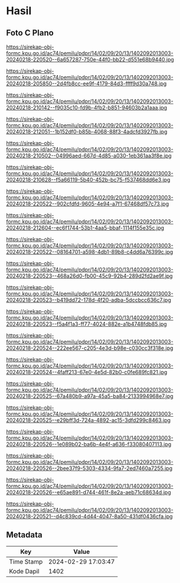 # Hasil

## Foto C Plano

https://sirekap-obj-formc.kpu.go.id/ac74/pemilu/pdpr/14/02/09/20/13/1402092013003-20240218-220520--6a657287-750e-44f0-bb22-d551e68b9440.jpg

https://sirekap-obj-formc.kpu.go.id/ac74/pemilu/pdpr/14/02/09/20/13/1402092013003-20240218-205850--2d4fb8cc-ee9f-4179-84d3-ffff9d30a748.jpg

https://sirekap-obj-formc.kpu.go.id/ac74/pemilu/pdpr/14/02/09/20/13/1402092013003-20240218-210142--f9035c10-fd9b-4fb2-b851-94603b2a1aaa.jpg

https://sirekap-obj-formc.kpu.go.id/ac74/pemilu/pdpr/14/02/09/20/13/1402092013003-20240218-212051--1b152df0-b85b-4068-88f3-4adcfd3927fb.jpg

https://sirekap-obj-formc.kpu.go.id/ac74/pemilu/pdpr/14/02/09/20/13/1402092013003-20240218-210502--04996aed-667d-4d85-a030-1eb361aa3f8e.jpg

https://sirekap-obj-formc.kpu.go.id/ac74/pemilu/pdpr/14/02/09/20/13/1402092013003-20240218-210628--f5a66119-5b40-452b-bc75-f537468dd6e3.jpg

https://sirekap-obj-formc.kpu.go.id/ac74/pemilu/pdpr/14/02/09/20/13/1402092013003-20240218-220522--902cfdfd-9605-4e94-a7f1-67468df57c73.jpg

https://sirekap-obj-formc.kpu.go.id/ac74/pemilu/pdpr/14/02/09/20/13/1402092013003-20240218-212604--ec6f1744-53b1-4aa5-bbaf-1114f155e35c.jpg

https://sirekap-obj-formc.kpu.go.id/ac74/pemilu/pdpr/14/02/09/20/13/1402092013003-20240218-220522--08164701-a598-4db1-89b8-c4dd6a76399c.jpg

https://sirekap-obj-formc.kpu.go.id/ac74/pemilu/pdpr/14/02/09/20/13/1402092013003-20240218-220523--468a26d0-fb00-45c9-92b4-289d2fd2ae9f.jpg

https://sirekap-obj-formc.kpu.go.id/ac74/pemilu/pdpr/14/02/09/20/13/1402092013003-20240218-220523--b419dd72-178d-4f20-adba-5dccbcc636c7.jpg

https://sirekap-obj-formc.kpu.go.id/ac74/pemilu/pdpr/14/02/09/20/13/1402092013003-20240218-220523--f5a4f1a3-ff77-4024-882e-a1b4748fdb85.jpg

https://sirekap-obj-formc.kpu.go.id/ac74/pemilu/pdpr/14/02/09/20/13/1402092013003-20240218-220524--222ee567-c205-4e3d-b98e-c030cc3f318e.jpg

https://sirekap-obj-formc.kpu.go.id/ac74/pemilu/pdpr/14/02/09/20/13/1402092013003-20240218-220524--4faff213-67e0-4e5d-82b0-c0fe689fc821.jpg

https://sirekap-obj-formc.kpu.go.id/ac74/pemilu/pdpr/14/02/09/20/13/1402092013003-20240218-220525--67a480b9-a97a-45a5-ba84-2133994968e7.jpg

https://sirekap-obj-formc.kpu.go.id/ac74/pemilu/pdpr/14/02/09/20/13/1402092013003-20240218-220525--e29bff3d-724a-4892-ac15-3dfd299c8463.jpg

https://sirekap-obj-formc.kpu.go.id/ac74/pemilu/pdpr/14/02/09/20/13/1402092013003-20240218-220526--1e089b02-ba6b-4e4f-a636-f33080407113.jpg

https://sirekap-obj-formc.kpu.go.id/ac74/pemilu/pdpr/14/02/09/20/13/1402092013003-20240218-220526--2bee37f9-5303-4334-9fa7-2ed7460a7255.jpg

https://sirekap-obj-formc.kpu.go.id/ac74/pemilu/pdpr/14/02/09/20/13/1402092013003-20240218-220526--e65ae891-d744-461f-8e2a-aeb71c68634d.jpg

https://sirekap-obj-formc.kpu.go.id/ac74/pemilu/pdpr/14/02/09/20/13/1402092013003-20240218-220521--d4c839cd-4d44-4047-8a50-431df0436cfa.jpg


## Metadata

| Key        | Value               |
| ---------- | ------------------- |
| Time Stamp | 2024-02-29 17:03:47 |
| Kode Dapil | 1402                |




